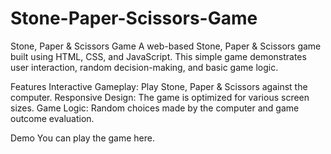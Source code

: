 # Stone-Paper-Scissors-Game
Stone, Paper & Scissors Game
A web-based Stone, Paper & Scissors game built using HTML, CSS, and JavaScript. This simple game demonstrates user interaction, random decision-making, and basic game logic.

Features
Interactive Gameplay: Play Stone, Paper & Scissors against the computer.
Responsive Design: The game is optimized for various screen sizes.
Game Logic: Random choices made by the computer and game outcome evaluation.

Demo
You can play the game here.
